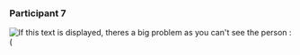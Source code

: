 ### Participant 7

![If this text is displayed, theres a big problem as you can't see the person :(]($$www$$/22.jpg "Person 7")